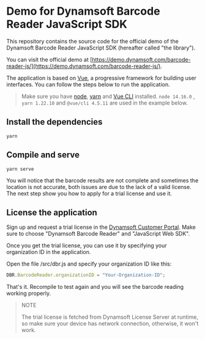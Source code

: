 # Demo for Dynamsoft Barcode Reader JavaScript SDK

This repository contains the source code for the official demo of the Dynamsoft Barcode Reader JavaScript SDK (hereafter called "the library"). 

You can visit the official demo at [https://demo.dynamsoft.com/barcode-reader-js/](https://demo.dynamsoft.com/barcode-reader-js/).

The application is based on [Vue](https://vuejs.org/), a progressive framework for building user interfaces. You can follow the steps below to run the application.

> Make sure you have [node](https://nodejs.org/), [yarn](https://yarnpkg.com/cli/install) and [Vue CLI](https://cli.vuejs.org/) installed. `node 14.16.0` , `yarn 1.22.10` and `@vue/cli 4.5.11` are used in the example below. 

## Install the dependencies

```
yarn
```

## Compile and serve

```
yarn serve
```

You will notice that the barcode results are not complete and sometimes the location is not accurate, both issues are due to the lack of a valid license. The next step show you how to apply for a trial license and use it.

## License the application

Sign up and request a trial license in the [Dynamsoft Customer Portal](https://www.dynamsoft.com/customer/license/trialLicense). Make sure to choose "Dynamsoft Barcode Reader" and "JavaScript Web SDK".

Once you get the trial license, you can use it by specifying your organization ID in the application.

Open the file /src/dbr.js and specify your organization ID like this:

```javascript
DBR.BarcodeReader.organizationID = "Your-Organization-ID";
```

That's it. Recompile to test again and you will see the barcode reading working properly.

> NOTE
> 
> The trial license is fetched from Dynamsoft License Server at runtime, so make sure your device has network connection, otherwise, it won't work.